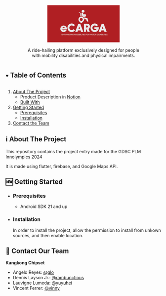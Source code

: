 <!-- PROJECT LOGO -->
<br />
<p align="center">
  <p align="center">
    <img src="images/white_red.png" alt="Logo" width="auto" height="120">
  </p>

  <p align="center">
    A ride-hailing platform exclusively designed for people <br>with mobility disabilities and physical impairments.
    <br />
</p>

<!-- TABLE OF CONTENTS -->
<details open="open">
  <summary><h2 style="display: inline-block">Table of Contents</h2></summary>
  <ol>
    <li>
      <a href="#about-the-project">About The Project</a>
      <ul>
        <li>Product Description in <a href="https://vinniiee.notion.site/eCarga-Project-Description-b8a978bc0e2345fe954bcd15ae1e72bf">Notion</a></li>
        <li><a href="#built-with">Built With</a></li>
      </ul>
    </li>
    <li>
      <a href="#getting-started">Getting Started</a>
      <ul>
        <li><a href="#prerequisites">Prerequisites</a></li>
        <li><a href="#installation">Installation</a></li>
      </ul>
    </li>
    <li><a href="#roadmap">Contact the Team</a></li>
  </ol>
</details>

<!-- ABOUT THE PROJECT -->

## ℹ️ About The Project

This repository contains the project entry made for the GDSC PLM Innolympics 2024 

It is made using flutter, firebase, and Google Maps API.

## 🆕 Getting Started

- ### **Prerequisites**

  - Android SDK 21 and up

<!-- GETTING STARTED -->

- ### **Installation**

  In order to install the project, allow the permission to install from unkown sources, and then enable location.

<!-- CONTACT -->

## 👤 Contact Our Team

**Kangkong Chipset**

- Angelo Reyes: [@glo](https://www.facebook.com/profile.php?id=100060899045243)
- Dennis Layson Jr.: [@rambunctious](https://www.facebook.com/dennis.rambunctious)
- Lauvigne Lumeda: [@yuyuhei](https://www.facebook.com/lauvigne.lumeda)
- Vincent Ferrer: [@vinny](https://www.facebook.com/vinneeeey/)

